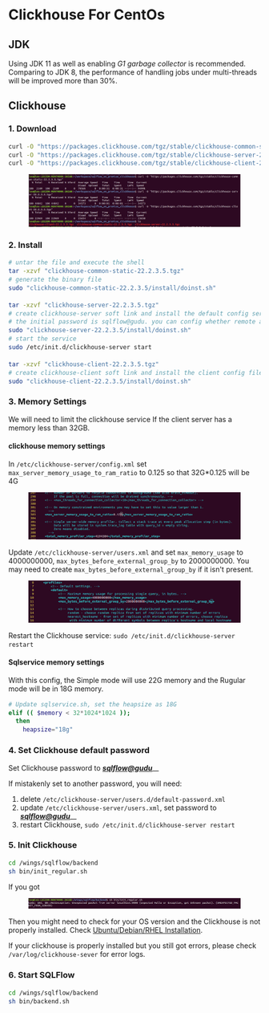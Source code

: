 # Clickhouse For CentOs

## JDK&#x20;

Using JDK 11 as well as enabling _G1 garbage collector_ is recommended. Comparing to JDK 8, the performance of handling jobs under multi-threads will be improved more than 30%.

## Clickhouse

### 1. Download&#x20;

```bash
curl -O "https://packages.clickhouse.com/tgz/stable/clickhouse-common-static-22.2.3.5.tgz"
curl -O "https://packages.clickhouse.com/tgz/stable/clickhouse-server-22.2.3.5.tgz"
curl -O "https://packages.clickhouse.com/tgz/stable/clickhouse-client-22.2.3.5.tgz"
```

<figure><img src="../../../.gitbook/assets/1_20221117204325.png" alt=""><figcaption></figcaption></figure>

### 2. Install

```bash
# untar the file and execute the shell
tar -xzvf "clickhouse-common-static-22.2.3.5.tgz"
# generate the binary file 
sudo "clickhouse-common-static-22.2.3.5/install/doinst.sh"

tar -xzvf "clickhouse-server-22.2.3.5.tgz"
# create clickhouse-server soft link and install the default config serice
# the initial password is sqlflow@gudu. you can config whether remote access is allowed
sudo "clickhouse-server-22.2.3.5/install/doinst.sh"
# start the service
sudo /etc/init.d/clickhouse-server start

tar -xzvf "clickhouse-client-22.2.3.5.tgz"
# create clickhouse-client soft link and install the client config files
sudo "clickhouse-client-22.2.3.5/install/doinst.sh"

```

### 3. Memory Settings

We will need to limit the clickhouse service If the client server has a memory less than 32GB.

#### clickhouse memory settings

In `/etc/clickhouse-server/config.xml` set `max_server_memory_usage_to_ram_ratio` to 0.125 so that 32G\*0.125 will be 4G

<figure><img src="../../../.gitbook/assets/2_20221117204325.png" alt=""><figcaption></figcaption></figure>

Update `/etc/clickhouse-server/users.xml` and set `max_memory_usage` to 4000000000, `max_bytes_before_external_group_by` to 2000000000. You may need to create `max_bytes_before_external_group_by` if it isn't present.

<figure><img src="../../../.gitbook/assets/3_20221117204325.png" alt=""><figcaption></figcaption></figure>

Restart the Clickhouse service: `sudo /etc/init.d/clickhouse-server restart`

#### Sqlservice memory settings

With this config, the Simple mode will use 22G memory and the Rugular mode will be in 18G memory.

```bash
# Update sqlservice.sh, set the heapsize as 18G
elif (( $memory < 32*1024*1024 ));
  then
    heapsize="18g"

```

### 4. Set Clickhouse default password

Set Clickhouse password to [_**sqlflow@gudu**_](https://gitee.com/link?target=mailto:sqlflow@gudu)__

If mistakenly set to another password, you will need:

1. delete `/etc/clickhouse-server/users.d/default-password.xml`
2. update `/etc/clickhouse-server/users.xml`, set password to [_**sqlflow@gudu**_](https://gitee.com/link?target=mailto:sqlflow@gudu)__
3. restart Clickhouse, `sudo /etc/init.d/clickhouse-server restart`

### 5. Init Clickhouse

```bash
cd /wings/sqlflow/backend
sh bin/init_regular.sh
```

If you got

<figure><img src="../../../.gitbook/assets/Screenshot from 2022-11-18 22-19-02.png" alt=""><figcaption></figcaption></figure>

Then you might need to check for your OS version and the Clickhouse is not properly installed. Check [Ubuntu/Debian/RHEL Installation](clickhouse-for-ubuntu-debian.md).

If your clickhouse is properly installed but you still got errors, please check `/var/log/clickhouse-sever` for error logs.

### 6. Start SQLFlow

```bash
cd /wings/sqlflow/backend
sh bin/backend.sh
```

